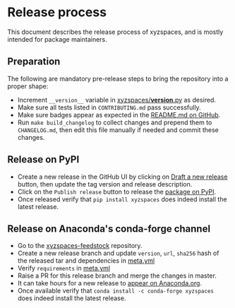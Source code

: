 # Release process

This document describes the release process of xyzspaces, and is mostly intended for package maintainers.


## Preparation

The following are mandatory pre-release steps to bring the repository into a proper shape:

- Increment `__version__` variable in [xyzspaces/__version__.py](xyzspaces/__version__.py) as desired.
- Make sure all tests listed in `CONTRIBUTING.md` pass successfully.
- Make sure badges appear as expected in the [README.md on GitHub](https://github.com/heremaps/xyz-spaces-python/blob/master/README.md).
- Run `make build_changelog` to collect changes and prepend them to `CHANGELOG.md`, then edit this file manually if needed and commit these changes.


## Release on PyPI

- Create a new release in the GitHub UI by clicking on [Draft a new release](https://github.com/heremaps/xyz-spaces-python/releases/new) button, then update the tag version and release description.
- Click on the `Publish release` button to release the [package on PyPI](https://pypi.org/project/xyzspaces).
- Once released verify that `pip install xyzspaces` does indeed install the latest release.

  
## Release on Anaconda's conda-forge channel

- Go to the [xyzspaces-feedstock](https://github.com/conda-forge/xyzspaces-feedstock) repository.
- Create a new release branch and update `version`, `url`, `sha256` hash of the released tar and dependencies in [meta.yml](https://github.com/conda-forge/xyzspaces-feedstock/blob/master/recipe/meta.yaml)
- Verify `requirements` in [meta.yml](https://github.com/conda-forge/xyzspaces-feedstock/blob/master/recipe/meta.yaml)
- Raise a PR for this release branch and merge the changes in master.
- It can take hours for a new release to [appear on Anaconda.org](https://anaconda.org/conda-forge/xyzspaces).
- Once available verify that `conda install -c conda-forge xyzspaces` does indeed install the latest release.
